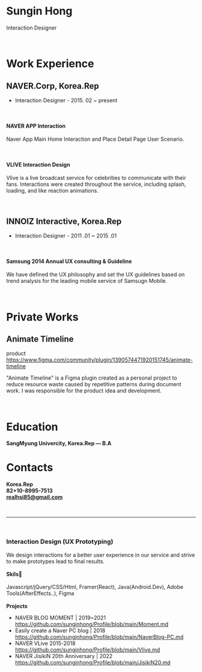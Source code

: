 


# Sungin Hong
Interaction Designer

<br>

# Work Experience #
## NAVER.Corp, Korea.Rep
- Interaction Designer - 2015. 02 ~ present
<br>

#### NAVER APP Interaction<br>
Naver App Main Home Interaction and Place Detail Page User Scenario.

<br>

#### VLIVE Interaction Design<br>
Vlive is a live broadcast service for celebrities to communicate with their fans. Interactions were created throughout the service, including splash, loading, and like reaction animations.

<br>
 
## INNOIZ Interactive, Korea.Rep
- Interaction Designer - 2011 .01 ~ 2015 .01
<br>

#### Samsung 2014 Annual UX consulting & Guideline<br>
We have defined the UX philosophy and set the UX guidelines based on trend analysis for the leading mobile service of Samsugn Mobile.

<br>


# Private Works

## Animate Timeline<br>
product https://www.figma.com/community/plugin/1390574471920151745/animate-timeline

"Animate Timeline" is a Figma plugin created as a personal project to reduce resource waste caused by repetitive patterns during document work. I was responsible for the product idea and development.

<br>

# Education #
**SangMyung Univercity, Korea.Rep — B.A**
<br>

# Contacts #
**Korea.Rep**<br>
**82+10-8995-7513**<br>
**realhsi85@gmail.com** <br>

<br>

___________

<br>

### **Interaction Design (UX Prototyping)**

We design interactions for a better user experience in our service and strive to make prototypes lead to final results.
<br><br>
**Skils🔧**<br><br>
Javascript/jQuery/CSS/Html, Framer(React), Java(Android.Dev), Adobe Tools(AfterEffects..), Figma
<br><br>
**Projects**
- NAVER BLOG MOMENT | 2019~2021<br>https://github.com/sunginhong/Profile/blob/main/Moment.md
- Easily create a Naver PC blog | 2018<br>https://github.com/sunginhong/Profile/blob/main/NaverBlog-PC.md
- NAVER VLive 2015-2018<br>https://github.com/sunginhong/Profile/blob/main/Vlive.md
- NAVER JisikiN 20th Anniversary | 2022<br>https://github.com/sunginhong/Profile/blob/main/JisikiN20.md
